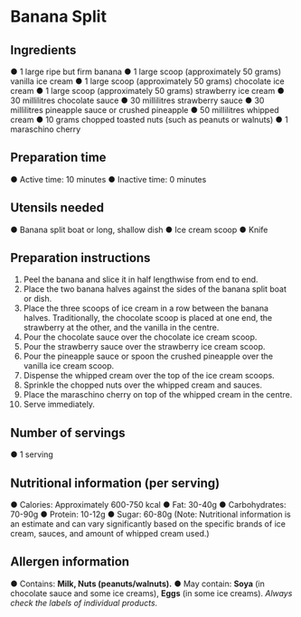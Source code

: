 # Banana Split
## Ingredients
●	1 large ripe but firm banana
●	1 large scoop (approximately 50 grams) vanilla ice cream
●	1 large scoop (approximately 50 grams) chocolate ice cream
●	1 large scoop (approximately 50 grams) strawberry ice cream
●	30 millilitres chocolate sauce
●	30 millilitres strawberry sauce
●	30 millilitres pineapple sauce or crushed pineapple
●	50 millilitres whipped cream
●	10 grams chopped toasted nuts (such as peanuts or walnuts)
●	1 maraschino cherry
## Preparation time
●	Active time: 10 minutes
●	Inactive time: 0 minutes
## Utensils needed
●	Banana split boat or long, shallow dish
●	Ice cream scoop
●	Knife
## Preparation instructions
1.	Peel the banana and slice it in half lengthwise from end to end.
2.	Place the two banana halves against the sides of the banana split boat or dish.
3.	Place the three scoops of ice cream in a row between the banana halves. Traditionally, the chocolate scoop is placed at one end, the strawberry at the other, and the vanilla in the centre.
4.	Pour the chocolate sauce over the chocolate ice cream scoop.
5.	Pour the strawberry sauce over the strawberry ice cream scoop.
6.	Pour the pineapple sauce or spoon the crushed pineapple over the vanilla ice cream scoop.
7.	Dispense the whipped cream over the top of the ice cream scoops.
8.	Sprinkle the chopped nuts over the whipped cream and sauces.
9.	Place the maraschino cherry on top of the whipped cream in the centre.
10.	Serve immediately.
## Number of servings
●	1 serving
## Nutritional information (per serving)
●	Calories: Approximately 600-750 kcal
●	Fat: 30-40g
●	Carbohydrates: 70-90g
●	Protein: 10-12g
●	Sugar: 60-80g
(Note: Nutritional information is an estimate and can vary significantly based on the specific brands of ice cream, sauces, and amount of whipped cream used.)
## Allergen information
●	Contains: **Milk, Nuts (peanuts/walnuts).**
●	May contain: **Soya** (in chocolate sauce and some ice creams), **Eggs** (in some ice creams). *Always check the labels of individual products.*
